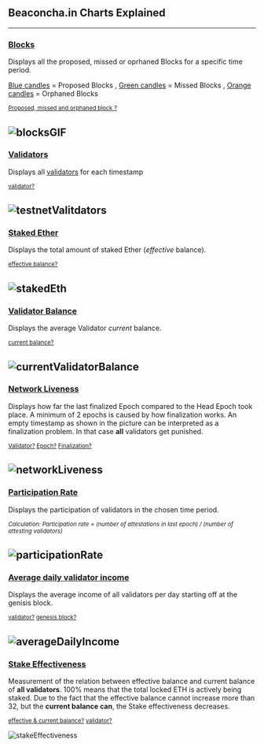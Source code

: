 ## Beaconcha.in Charts Explained
___

### [Blocks](https://beaconcha.in/charts/blocks)

Displays all the proposed, missed or oprhaned Blocks for a specific time period. 

<ins>Blue candles</ins> = Proposed Blocks , <ins>Green candles</ins> = Missed Blocks , <ins>Orange candles</ins> = Orphaned Blocks

<sub>[Proposed, missed and orphaned block ?](https://kb.beaconcha.in/glossary#block-status)</sub>

![blocksGIF](https://user-images.githubusercontent.com/26490734/78765940-f3bd3d00-7988-11ea-8734-e6fd35f4e710.gif)
---

### [Validators](https://beaconcha.in/charts/validators)

Displays all [validators](https://kb.beaconcha.in/glossary#validator) for each timestamp

<sub> [validator?](https://kb.beaconcha.in/glossary#validator) </sub>

![testnetValitdators](https://user-images.githubusercontent.com/26490734/78768801-bb1f6280-798c-11ea-91f1-4780830542ee.png)
---

### [Staked Ether](https://beaconcha.in/charts/staked_ether)

Displays the total amount of staked Ether (*effective* balance).

<sub>[effective balance?](https://kb.beaconcha.in/glossary#current-balance-and-effective-balance) </sub>

![stakedEth](https://user-images.githubusercontent.com/26490734/78771349-52d28000-7990-11ea-9ba6-8ba9904e7f4c.png)
---

### [Validator Balance](https://beaconcha.in/charts/average_balance)

Displays the average Validator *current* balance.

<sub>[current balance?](https://kb.beaconcha.in/glossary#current-balance-and-effective-balance) </sub>

![currentValidatorBalance](https://user-images.githubusercontent.com/26490734/78773270-46035b80-7993-11ea-9ab8-e3c64a63b761.png)
---

### [Network Liveness](https://beaconcha.in/charts/network_liveness)

Displays how far the last finalized Epoch compared to the Head Epoch took place.
A minimum of 2 epochs is caused by how finalization works. An empty timestamp as shown in the picture can be interpreted as a finalization problem. In that case **all** validators get punished.

<sub> [Validator?](https://kb.beaconcha.in/glossary#validator) [Epoch?](https://kb.beaconcha.in/glossary#epoch) [Finalization?](https://kb.beaconcha.in/glossary#finalization) </sub>

![networkLiveness](https://user-images.githubusercontent.com/26490734/78787440-a4880400-79aa-11ea-83c3-d8f57990b964.png)
---

### [Participation Rate](https://beaconcha.in/charts/participation_rate)

Displays the participation of validators in the chosen time period.

<sub> *Calculation: Participation rate = (number of attestations in last epoch) / (number of attesting validators)* </sub>

![participationRate](https://user-images.githubusercontent.com/26490734/78873463-39dad500-7a4b-11ea-801d-635fdfac0ce8.png)
---

### [Average daily validator income](https://beaconcha.in/charts/validator_income)

Displays the average income of all validators per day starting off at the genisis block.

<sub> [validator?](https://kb.beaconcha.in/glossary#validator) [genesis block?](https://en.bitcoin.it/wiki/Genesis_block) </sub>

![averageDailyIncome](https://user-images.githubusercontent.com/26490734/78872647-e4ea8f00-7a49-11ea-9bfa-625fc747e9e6.png)
---

### [Stake Effectiveness](https://beaconcha.in/charts/stake_effectiveness)

Measurement of the relation between effective balance and current balance of **all validators**. 100% means that the total locked ETH is actively being staked. Due to the fact that the effective balance cannot increase more than 32, but the **current balance can**, the Stake effectiveness decreases. 

<sub> [effective & current balance?](https://kb.beaconcha.in/glossary#current-balance-and-effective-balance) [validator?](https://kb.beaconcha.in/glossary#validator) </sub>

![stakeEffectiveness](https://user-images.githubusercontent.com/26490734/78873129-a3a6af00-7a4a-11ea-977d-03d182c573b8.png)



